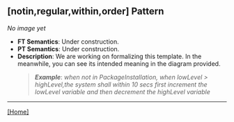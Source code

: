 ## [notin,regular,within,order] Pattern
_No image yet_
 * **FT Semantics**: Under construction.
 * **PT Semantics**: Under construction.
 * **Description**: We are working on formalizing this template. In the meanwhile, you can see its intended meaning in the diagram provided.
   > **_Example_**: _when not in PackageInstallation,  when lowLevel > highLevel,the system shall within 10 secs first  increment the lowLevel variable and then  decrement the highLevel variable_   
***
[[Home]](../semantics.md)